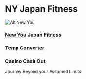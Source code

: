 # NY Japan Fitness
![Alt New You](https://dj7w0h47bhjwk.cloudfront.net/assets/home-carousel/crunchism--people-who-care-136df3f9074b02fbd8336042e02dddfcd745b6a244ee577de9d6b1ce2f4171e6.jpg)
### [New You](bio.md) Japan Fitness
### [Temp Converter](C2FConverter-GeorgeMathis.html)
### [Casino Cash Out](casino-georgemathis.html)

Journey Beyond your Assumed Limits
 


                                           


